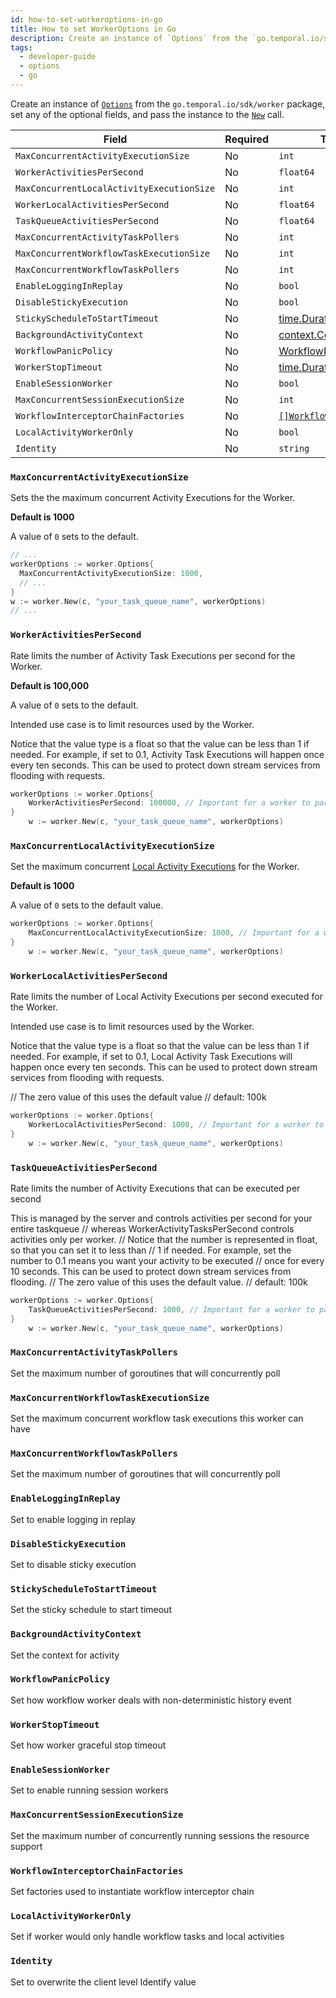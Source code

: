 ```yaml
---
id: how-to-set-workeroptions-in-go
title: How to set WorkerOptions in Go
description: Create an instance of `Options` from the `go.temporal.io/sdk/worker` package, set any of the optional fields, and pass the instance to the `New` call.
tags:
  - developer-guide
  - options
  - go
---
```


Create an instance of [`Options`](https://pkg.go.dev/go.temporal.io/sdk/worker#Options) from the `go.temporal.io/sdk/worker` package, set any of the optional fields, and pass the instance to the [`New`](https://pkg.go.dev/go.temporal.io/sdk/worker#New) call.

| Field                                     | Required | Type                                                                                                  | Example                                        |
| ----------------------------------------- | -------- | ----------------------------------------------------------------------------------------------------- | ---------------------------------------------- |
| `MaxConcurrentActivityExecutionSize`      | No       | `int`                                                                                                 | [👀](#maxconcurrentactivityexecutionsize)      |
| `WorkerActivitiesPerSecond`               | No       | `float64`                                                                                             | [👀](#workeractivitiespersecond)               |
| `MaxConcurrentLocalActivityExecutionSize` | No       | `int`                                                                                                 | [👀](#maxconcurrentlocalactivityexecutionsize) |
| `WorkerLocalActivitiesPerSecond`          | No       | `float64`                                                                                             | [👀](#workerlocalactivitiespersecond)          |
| `TaskQueueActivitiesPerSecond`            | No       | `float64`                                                                                             | [👀](#taskqueueactivitiespersecond)            |
| `MaxConcurrentActivityTaskPollers`        | No       | `int`                                                                                                 | [👀](#maxconcurrentactivitytaskpollers)        |
| `MaxConcurrentWorkflowTaskExecutionSize`  | No       | `int`                                                                                                 | [👀](#maxconcurrentworkflowtaskexecutionsize)  |
| `MaxConcurrentWorkflowTaskPollers`        | No       | `int`                                                                                                 | [👀](#maxconcurrentworkflowtaskpollers)        |
| `EnableLoggingInReplay`                   | No       | `bool`                                                                                                | [👀](#enablelogginginreplay)                   |
| `DisableStickyExecution`                  | No       | `bool`                                                                                                | [👀](#disablestickyexecution)                  |
| `StickyScheduleToStartTimeout`            | No       | [time.Duration](https://pkg.go.dev/time#Duration)                                                     | [👀](#stickyscheduletostarttimeout)            |
| `BackgroundActivityContext`               | No       | [context.Context](https://pkg.go.dev/context#Context)                                                 | [👀](#backgroundactivitycontext)               |
| `WorkflowPanicPolicy`                     | No       | [WorkflowPanicPolicy](https://pkg.go.dev/go.temporal.io/sdk@v1.10.0/internal#WorkflowPanicPolicy)     | [👀](#workflowpanicpolicy)                     |
| `WorkerStopTimeout`                       | No       | [time.Duration](https://pkg.go.dev/time#Duration)                                                     | [👀](#workerstoptimeout)                       |
| `EnableSessionWorker`                     | No       | `bool`                                                                                                | [👀](#enablesessionworker)                     |
| `MaxConcurrentSessionExecutionSize`       | No       | `int`                                                                                                 | [👀](#maxconcurrentsessionexecutionsize)       |
| `WorkflowInterceptorChainFactories`       | No       | [`[]WorkflowInterceptor`](https://pkg.go.dev/go.temporal.io/sdk@v1.10.0/internal#WorkflowInterceptor) | [👀](#workflowinterceptorchainfactories)       |
| `LocalActivityWorkerOnly`                 | No       | `bool`                                                                                                | [👀](#localactivityworkeronly)                 |
| `Identity`                                | No       | `string`                                                                                              | [👀](#identity)                                |

### `MaxConcurrentActivityExecutionSize`

Sets the the maximum concurrent Activity Executions for the Worker.

**Default is 1000**

A value of `0` sets to the default.

```go
// ...
workerOptions := worker.Options{
  MaxConcurrentActivityExecutionSize: 1000,
  // ...
}
w := worker.New(c, "your_task_queue_name", workerOptions)
// ...
```

### `WorkerActivitiesPerSecond`

Rate limits the number of Activity Task Executions per second for the Worker.

**Default is 100,000**

A value of `0` sets to the default.

Intended use case is to limit resources used by the Worker.

Notice that the value type is a float so that the value can be less than 1 if needed.
For example, if set to 0.1, Activity Task Executions will happen once every ten seconds.
This can be used to protect down stream services from flooding with requests.

```go
workerOptions := worker.Options{
	WorkerActivitiesPerSecond: 100000, // Important for a worker to participate in the session
}
	w := worker.New(c, "your_task_queue_name", workerOptions)
```

### `MaxConcurrentLocalActivityExecutionSize`

Set the maximum concurrent [Local Activity Executions](/docs/content/what-is-a-local-activity) for the Worker.

**Default is 1000**

A value of `0` sets to the default value.

```go
workerOptions := worker.Options{
	MaxConcurrentLocalActivityExecutionSize: 1000, // Important for a worker to participate in the session
}
	w := worker.New(c, "your_task_queue_name", workerOptions)
```

### `WorkerLocalActivitiesPerSecond`

Rate limits the number of Local Activity Executions per second executed for the Worker.

Intended use case is to limit resources used by the Worker.

Notice that the value type is a float so that the value can be less than 1 if needed.
For example, if set to 0.1, Local Activity Task Executions will happen once every ten seconds.
This can be used to protect down stream services from flooding with requests.

// The zero value of this uses the default value
// default: 100k

```go
workerOptions := worker.Options{
	WorkerLocalActivitiesPerSecond: 1000, // Important for a worker to participate in the session
}
	w := worker.New(c, "your_task_queue_name", workerOptions)
```

### `TaskQueueActivitiesPerSecond`

Rate limits the number of Activity Executions that can be executed per second

This is managed by the server and controls activities per second for your entire taskqueue
// whereas WorkerActivityTasksPerSecond controls activities only per worker.
// Notice that the number is represented in float, so that you can set it to less than
// 1 if needed. For example, set the number to 0.1 means you want your activity to be executed
// once for every 10 seconds. This can be used to protect down stream services from flooding.
// The zero value of this uses the default value.
// default: 100k

```go
workerOptions := worker.Options{
	TaskQueueActivitiesPerSecond: 1000, // Important for a worker to participate in the session
}
	w := worker.New(c, "your_task_queue_name", workerOptions)
```

### `MaxConcurrentActivityTaskPollers`

Set the maximum number of goroutines that will concurrently poll

### `MaxConcurrentWorkflowTaskExecutionSize`

Set the maximum concurrent workflow task executions this worker can have

### `MaxConcurrentWorkflowTaskPollers`

Set the maximum number of goroutines that will concurrently poll

### `EnableLoggingInReplay`

Set to enable logging in replay

### `DisableStickyExecution`

Set to disable sticky execution

### `StickyScheduleToStartTimeout`

Set the sticky schedule to start timeout

### `BackgroundActivityContext`

Set the context for activity

### `WorkflowPanicPolicy`

Set how workflow worker deals with non-deterministic history event

### `WorkerStopTimeout`

Set how worker graceful stop timeout

### `EnableSessionWorker`

Set to enable running session workers

### `MaxConcurrentSessionExecutionSize`

Set the maximum number of concurrently running sessions the resource support

### `WorkflowInterceptorChainFactories`

Set factories used to instantiate workflow interceptor chain

### `LocalActivityWorkerOnly`

Set if worker would only handle workflow tasks and local activities

### `Identity`

Set to overwrite the client level Identify value
